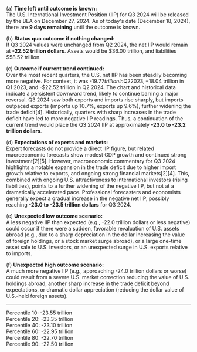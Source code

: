 (a) **Time left until outcome is known:**  
The U.S. International Investment Position (IIP) for Q3 2024 will be released by the BEA on December 27, 2024. As of today's date (December 18, 2024), there are **9 days remaining** until the outcome is known.

(b) **Status quo outcome if nothing changed:**  
If Q3 2024 values were unchanged from Q2 2024, the net IIP would remain at **-22.52 trillion dollars**. Assets would be $36.00 trillion, and liabilities $58.52 trillion.

(c) **Outcome if current trend continued:**  
Over the most recent quarters, the U.S. net IIP has been steadily becoming more negative. For context, it was -$19.77 trillion in Q2 2023, -$18.04 trillion in Q1 2023, and -$22.52 trillion in Q2 2024. The chart and historical data indicate a persistent downward trend, likely to continue barring a major reversal. Q3 2024 saw both exports and imports rise sharply, but imports outpaced exports (imports up 10.7%, exports up 9.6%), further widening the trade deficit[4]. Historically, quarters with sharp increases in the trade deficit have led to more negative IIP readings. Thus, a continuation of the current trend would place the Q3 2024 IIP at approximately **-23.0 to -23.2 trillion dollars**.

(d) **Expectations of experts and markets:**  
Expert forecasts do not provide a direct IIP figure, but related macroeconomic forecasts show modest GDP growth and continued strong investment[2][5]. However, macroeconomic commentary for Q3 2024 highlights a notable expansion in the trade deficit due to higher import growth relative to exports, and ongoing strong financial markets[2][4]. This, combined with ongoing U.S. attractiveness to international investors (rising liabilities), points to a further widening of the negative IIP, but not at a dramatically accelerated pace. Professional forecasters and economists generally expect a gradual increase in the negative net IIP, possibly reaching **-23.0 to -23.5 trillion dollars** for Q3 2024.

(e) **Unexpected low outcome scenario:**  
A less negative IIP than expected (e.g., -22.0 trillion dollars or less negative) could occur if there were a sudden, favorable revaluation of U.S. assets abroad (e.g., due to a sharp depreciation in the dollar increasing the value of foreign holdings, or a stock market surge abroad), or a large one-time asset sale to U.S. investors, or an unexpected surge in U.S. exports relative to imports.

(f) **Unexpected high outcome scenario:**  
A much more negative IIP (e.g., approaching -24.0 trillion dollars or worse) could result from a severe U.S. market correction reducing the value of U.S. holdings abroad, another sharp increase in the trade deficit beyond expectations, or dramatic dollar appreciation (reducing the dollar value of U.S.-held foreign assets).

---

Percentile 10: -23.55 trillion  
Percentile 20: -23.35 trillion  
Percentile 40: -23.10 trillion  
Percentile 60: -22.95 trillion  
Percentile 80: -22.70 trillion  
Percentile 90: -22.50 trillion